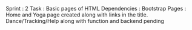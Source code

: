 Sprint : 2
Task : Basic pages of HTML
Dependencies : Bootstrap
Pages : Home and Yoga page created along with links in the title. Dance/Tracking/Help along with function and backend pending